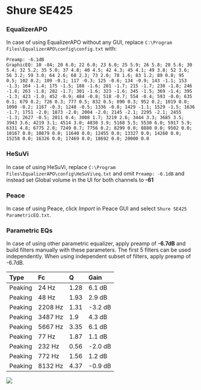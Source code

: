 # Shure SE425

### EqualizerAPO
In case of using EqualizerAPO without any GUI, replace `C:\Program Files\EqualizerAPO\config\config.txt`
with:
```
Preamp: -6.1dB
GraphicEQ: 10 -84; 20 6.0; 22 6.0; 23 6.0; 25 5.9; 26 5.8; 28 5.6; 30 5.4; 32 5.2; 35 5.0; 37 4.8; 40 4.5; 42 4.3; 45 4.1; 49 3.8; 52 3.6; 56 3.2; 59 3.0; 64 2.6; 68 2.3; 73 2.0; 78 1.6; 83 1.2; 89 0.8; 95 0.5; 102 0.2; 109 -0.1; 117 -0.3; 125 -0.6; 134 -0.9; 143 -1.1; 153 -1.3; 164 -1.4; 175 -1.5; 188 -1.6; 201 -1.7; 215 -1.7; 230 -1.8; 246 -1.8; 263 -1.8; 282 -1.7; 301 -1.6; 323 -1.6; 345 -1.5; 369 -1.4; 395 -1.3; 423 -1.0; 452 -0.9; 484 -0.8; 518 -0.7; 554 -0.4; 593 -0.0; 635 0.1; 679 0.2; 726 0.3; 777 0.5; 832 0.5; 890 0.3; 952 0.2; 1019 0.0; 1090 -0.2; 1167 -0.3; 1248 -0.5; 1336 -0.8; 1429 -1.1; 1529 -1.5; 1636 -1.7; 1751 -2.0; 1873 -2.0; 2004 -2.0; 2145 -2.1; 2295 -2.1; 2455 -1.3; 2627 -0.5; 2811 0.4; 3008 1.7; 3219 2.6; 3444 3.3; 3685 3.5; 3943 3.6; 4219 3.1; 4514 3.0; 4830 3.9; 5168 5.5; 5530 6.0; 5917 5.9; 6331 4.8; 6775 2.8; 7249 0.7; 7756 0.2; 8299 0.0; 8880 0.0; 9502 0.0; 10167 0.0; 10879 0.0; 11640 0.0; 12455 0.0; 13327 0.0; 14260 0.0; 15258 0.0; 16326 0.0; 17469 0.0; 18692 0.0; 20000 0.0
```

### HeSuVi
In case of using HeSuVi, replace `C:\Program Files\EqualizerAPO\config\HeSuVi\eq.txt` and omit `Preamp:
-6.1dB` and instead set Global volume in the UI for both channels to **-61**

### Peace
In case of using Peace, click *Import* in Peace GUI and select `Shure SE425 ParametricEQ.txt`.

### Parametric EQs
In case of using other parametric equalizer, apply preamp of **-6.7dB** and build filters manually
with these parameters. The first 5 filters can be used independently.
When using independent subset of filters, apply preamp of -6.7dB.

| Type    | Fc      |    Q | Gain    |
|:--------|:--------|:-----|:--------|
| Peaking | 24 Hz   | 1.28 | 6.1 dB  |
| Peaking | 48 Hz   | 1.93 | 2.9 dB  |
| Peaking | 2208 Hz | 1.31 | -3.2 dB |
| Peaking | 3487 Hz | 1.9  | 4.3 dB  |
| Peaking | 5667 Hz | 3.35 | 6.1 dB  |
| Peaking | 77 Hz   | 1.87 | 1.1 dB  |
| Peaking | 232 Hz  | 0.56 | -2.0 dB |
| Peaking | 772 Hz  | 1.56 | 1.2 dB  |
| Peaking | 8132 Hz | 4.37 | -0.9 dB |

![](https://raw.githubusercontent.com/jaakkopasanen/AutoEq/master/results/innerfidelity/sbaf-serious/Shure%20SE425/Shure%20SE425.png)